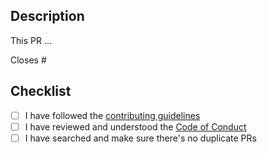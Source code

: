 ## Description
<!-- Include a summary of the change made and also list the dependencies that are required if any -->

This PR ...

Closes #

## Checklist
- [ ] I have followed the [contributing guidelines](https://github.com/wabarc/.github/blob/main/CONTRIBUTING.md)
- [ ] I have reviewed and understood the [Code of Conduct](https://github.com/wabarc/.github/blob/main/CODE_OF_CONDUCT.md)
- [ ] I have searched and make sure there's no duplicate PRs
